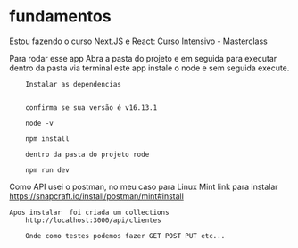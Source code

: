 # fundamentos
Estou fazendo o curso Next.JS e React: Curso Intensivo - Masterclass 

Para rodar esse app 
        Abra a pasta do projeto e em seguida para executar dentro da pasta via terminal este app instale o node e sem seguida execute.

        Instalar as dependencias 

        
        confirma se sua versão é v16.13.1

        node -v
                
        npm install 
        
        dentro da pasta do projeto rode 

        npm run dev


Como API usei o postman, no meu caso para Linux Mint 
    link para instalar 
    https://snapcraft.io/install/postman/mint#install

    Apos instalar  foi criada um collections 
        http://localhost:3000/api/clientes 

        Onde como testes podemos fazer GET POST PUT etc...

        